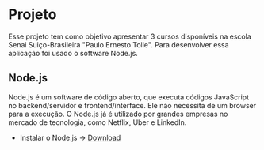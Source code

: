 # **Projeto**
Esse projeto tem como objetivo apresentar 3 cursos disponíveis na escola Senai Suiço-Brasileira "Paulo Ernesto Tolle". 
Para desenvolver essa aplicação foi usado o software Node.js.

## Node.js
Node.js é um software de código aberto, que executa códigos JavaScript no backend/servidor e frontend/interface. Ele não necessita de um browser para a execução.
O Node.js já é utilizado por grandes empresas no mercado de tecnologia, como Netflix, Uber e LinkedIn.

* Instalar o Node.js -> [Download](https://nodejs.org/en/download/)




